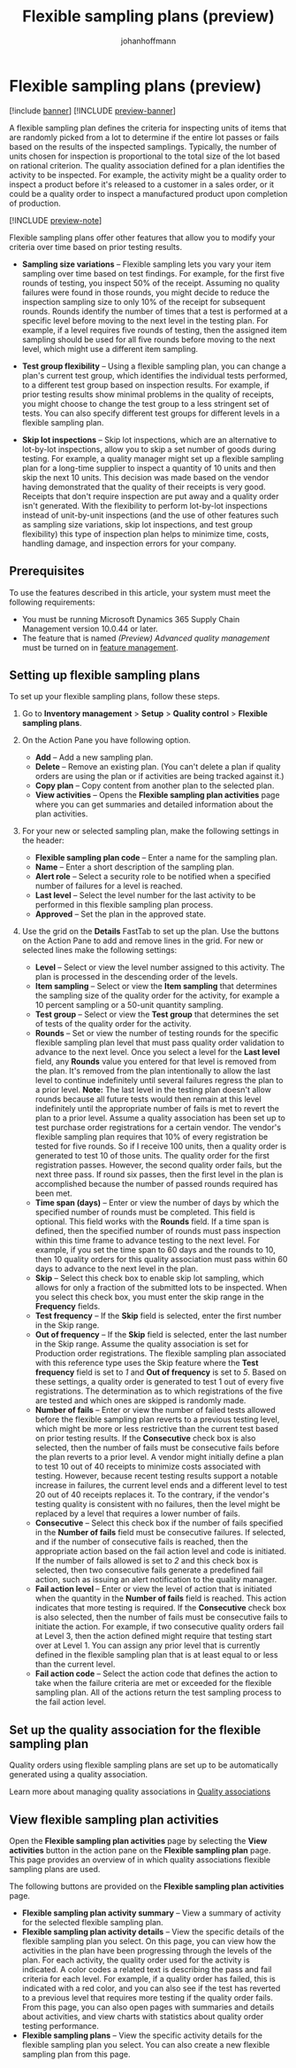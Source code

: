 ﻿---
title: Flexible sampling plans (preview)
description: A flexible sampling plan defines the criteria for inspecting units of items that are randomly picked from a lot to determine if the entire lot passes or fails based on the results of the inspected samplings.
author: johanhoffmann
ms.author: johanho
ms.reviewer: kamaybac
ms.search.form: QMSInventFlexSamplingPlan, QMSInventFlexSamplingTrackingListPage
ms.topic: how-to
ms.date: 04/25/2025
ms.custom: 
  - bap-template
---

# Flexible sampling plans (preview)

[!include [banner](../../includes/banner.md)]
[!INCLUDE [preview-banner](~/../shared-content/shared/preview-includes/preview-banner.md)]
<!-- KFM: Preview until further notice -->

A flexible sampling plan defines the criteria for inspecting units of items that are randomly picked from a lot to determine if the entire lot passes or fails based on the results of the inspected samplings. Typically, the number of units chosen for inspection is proportional to the total size of the lot based on rational criterion. The quality association defined for a plan identifies the activity to be inspected. For example, the activity might be a quality order to inspect a product before it's released to a customer in a sales order, or it could be a quality order to inspect a manufactured product upon completion of production.

[!INCLUDE [preview-note](~/../shared-content/shared/preview-includes/preview-note-d365.md)]

Flexible sampling plans offer other features that allow you to modify your criteria over time based on prior testing results.

- **Sampling size variations** – Flexible sampling lets you vary your item sampling over time based on test findings. For example, for the first five rounds of testing, you inspect 50% of the receipt. Assuming no quality failures were found in those rounds, you might decide to reduce the inspection sampling size to only 10% of the receipt for subsequent rounds. Rounds identify the number of times that a test is performed at a specific level before moving to the next level in the testing plan. For example, if a level requires five rounds of testing, then the assigned item sampling should be used for all five rounds before moving to the next level, which might use a different item sampling.

- **Test group flexibility** – Using a flexible sampling plan, you can change a plan's current test group, which identifies the individual tests performed, to a different test group based on inspection results. For example, if prior testing results show minimal problems in the quality of receipts, you might choose to change the test group to a less stringent set of tests. You can also specify different test groups for different levels in a flexible sampling plan.

- **Skip lot inspections** – Skip lot inspections, which are an alternative to lot-by-lot inspections, allow you to skip a set number of goods during testing. For example, a quality manager might set up a flexible sampling plan for a long-time supplier to inspect a quantity of 10 units and then skip the next 10 units. This decision was made based on the vendor having demonstrated that the quality of their receipts is very good. Receipts that don't require inspection are put away and a quality order isn't generated. With the flexibility to perform lot-by-lot inspections instead of unit-by-unit inspections (and the use of other features such as sampling size variations, skip lot inspections, and test group flexibility) this type of inspection plan helps to minimize time, costs, handling damage, and inspection errors for your company.

## Prerequisites

To use the features described in this article, your system must meet the following requirements:

- You must be running Microsoft Dynamics 365 Supply Chain Management version 10.0.44 or later.
- The feature that is named *(Preview) Advanced quality management* must be turned on in [feature management](../../fin-ops-core/fin-ops/get-started/feature-management/feature-management-overview.md).

## Setting up flexible sampling plans

To set up your flexible sampling plans, follow these steps.

1. Go to **Inventory management** \> **Setup** \> **Quality control** \> **Flexible sampling plans**.

1. On the Action Pane you have following option.
    - **Add** – Add a new sampling plan.
    - **Delete** – Remove an existing plan. (You can't delete a plan if quality orders are using the plan or if activities are being tracked against it.)
    - **Copy plan** – Copy content from another plan to the selected plan.
    - **View activities** – Opens the **Flexible sampling plan activities** page where you can get summaries and detailed information about the plan activities.

1. For your new or selected sampling plan, make the following settings in the header:

    - **Flexible sampling plan code** – Enter a name for the sampling plan.
    - **Name** – Enter a short description of the sampling plan.
    - **Alert role** – Select a security role to be notified when a specified number of failures for a level is reached.
    - **Last level** – Select the level number for the last activity to be performed in this flexible sampling plan process.
    - **Approved** – Set the plan in the approved state.

1. Use the grid on the **Details** FastTab to set up the plan. Use the buttons on the Action Pane to add and remove lines in the grid. For new or selected lines make the following settings:

    - **Level** – Select or view the level number assigned to this activity. The plan is processed in the descending order of the levels.
    - **Item sampling** – Select or view the **Item sampling** that determines the sampling size of the quality order for the activity, for example a 10 percent sampling or a 50-unit quantity sampling.
    - **Test group** – Select or view the **Test group** that determines the set of tests of the quality order for the activity.
    - **Rounds** – Set or view the number of testing rounds for the specific flexible sampling plan level that must pass quality order validation to advance to the next level. Once you select a level for the **Last level** field, any **Rounds** value you entered for that level is removed from the plan. It's removed from the plan intentionally to allow the last level to continue indefinitely until several failures regress the plan to a prior level. **Note:** The last level in the testing plan doesn't allow rounds because all future tests would then remain at this level indefinitely until the appropriate number of fails is met to revert the plan to a prior level. Assume a quality association has been set up to test purchase order registrations for a certain vendor. The vendor's flexible sampling plan requires that 10% of every registration be tested for five rounds. So if I receive 100 units, then a quality order is generated to test 10 of those units. The quality order for the first registration passes. However, the second quality order fails, but the next three pass. If round six passes, then the first level in the plan is accomplished because the number of passed rounds required has been met.
    - **Time span (days)** – Enter or view the number of days by which the specified number of rounds must be completed. This field is optional. This field works with the **Rounds** field. If a time span is defined, then the specified number of rounds must pass inspection within this time frame to advance testing to the next level. For example, if you set the time span to 60 days and the rounds to 10, then 10 quality orders for this quality association must pass within 60 days to advance to the next level in the plan.
    - **Skip** – Select this check box to enable skip lot sampling, which allows for only a fraction of the submitted lots to be inspected. When you select this check box, you must enter the skip range in the **Frequency** fields.
    - **Test frequency** – If the **Skip** field is selected, enter the first number in the Skip range.
    - **Out of frequency** – If the **Skip** field is selected, enter the last number in the Skip range. Assume the quality association is set for Production order registrations. The flexible sampling plan associated with this reference type uses the Skip feature where the **Test frequency** field is set to *1* and **Out of frequency** is set to *5*. Based on these settings, a quality order is generated to test 1 out of every five registrations. The determination as to which registrations of the five are tested and which ones are skipped is randomly made.
    - **Number of fails** – Enter or view the number of failed tests allowed before the flexible sampling plan reverts to a previous testing level, which might be more or less restrictive than the current test based on prior testing results. If the **Consecutive** check box is also selected, then the number of fails must be consecutive fails before the plan reverts to a prior level. A vendor might initially define a plan to test 10 out of 40 receipts to minimize costs associated with testing. However, because recent testing results support a notable increase in failures, the current level ends and a different level to test 20 out of 40 receipts replaces it. To the contrary, if the vendor's testing quality is consistent with no failures, then the level might be replaced by a level that requires a lower number of fails.
    - **Consecutive** – Select this check box if the number of fails specified in the **Number of fails** field must be consecutive failures. If selected, and if the number of consecutive fails is reached, then the appropriate action based on the fail action level and code is initiated. If the number of fails allowed is set to *2* and this check box is selected, then two consecutive fails generate a predefined fail action, such as issuing an alert notification to the quality manager.
    - **Fail action level** – Enter or view the level of action that is initiated when the quantity in the **Number of fails** field is reached. This action indicates that more testing is required. If the **Consecutive** check box is also selected, then the number of fails must be consecutive fails to initiate the action. For example, if two consecutive quality orders fail at Level 3, then the action defined might require that testing start over at Level 1. You can assign any prior level that is currently defined in the flexible sampling plan that is at least equal to or less than the current level.
    - **Fail action code** – Select the action code that defines the action to take when the failure criteria are met or exceeded for the flexible sampling plan. All of the actions return the test sampling process to the fail action level.

## Set up the quality association for the flexible sampling plan

Quality orders using flexible sampling plans are set up to be automatically generated using a quality association.

Learn more about managing quality associations in [Quality associations](quality-associations.md)

## View flexible sampling plan activities

Open the **Flexible sampling plan activities** page by selecting the **View activities** button in the action pane on the **Flexible sampling plan** page. This page provides an overview of in which quality associations flexible sampling plans are used.

The following buttons are provided on the **Flexible sampling plan activities** page.

- **Flexible sampling plan activity summary** – View a summary of activity for the selected flexible sampling plan.
- **Flexible sampling plan activity details** – View the specific details of the flexible sampling plan you select. On this page, you can view how the activities in the plan have been progressing through the levels of the plan. For each activity, the quality order used for the activity is indicated. A color codes a related text is describing the pass and fail criteria for each level. For example, if a quality order has failed, this is indicated with a red color, and you can also see if the test has reverted to a previous level that requires more testing if the quality order fails. From this page, you can also open pages with summaries and details about activities, and view charts with statistics about quality order testing performance.
- **Flexible sampling plans** – View the specific activity details for the flexible sampling plan you select. You can also create a new flexible sampling plan from this page.

